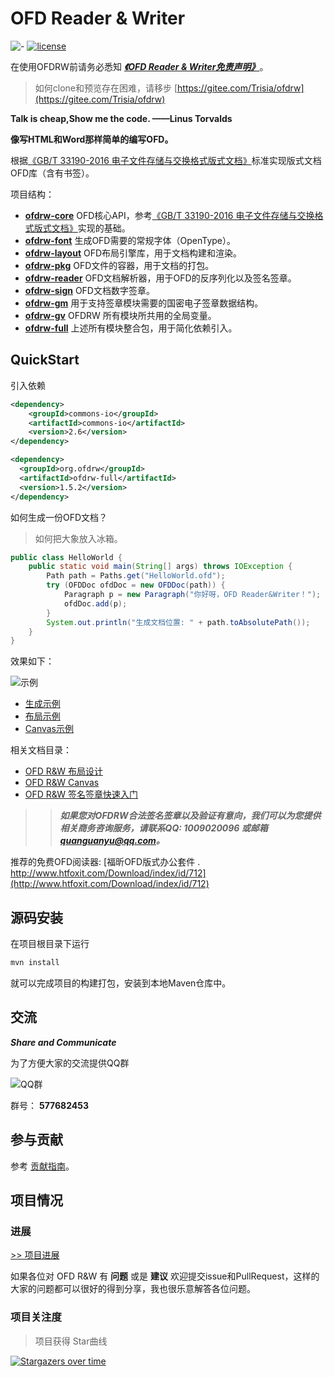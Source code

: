 # OFD Reader & Writer

![-](https://img.shields.io/badge/language-java-orange.svg) [![license](https://img.shields.io/badge/license-Apache--2.0-blue)](./LICENSE)


在使用OFDRW前请务必悉知 [***《OFD Reader & Writer免责声明》***](免责声明.md)。


> 如何clone和预览存在困难，请移步 [https://gitee.com/Trisia/ofdrw](https://gitee.com/Trisia/ofdrw)


**Talk is cheap,Show me the code. ——Linus Torvalds**

**像写HTML和Word那样简单的编写OFD。**

根据[《GB/T 33190-2016 电子文件存储与交换格式版式文档》](./GBT_33190-2016_电子文件存储与交换格式版式文档.pdf)标准实现版式文档OFD库（含有书签）。

项目结构：

- [**ofdrw-core**](./ofdrw-core) OFD核心API，参考[《GB/T 33190-2016 电子文件存储与交换格式版式文档》](./GBT_33190-2016_电子文件存储与交换格式版式文档.pdf)实现的基础。
- [**ofdrw-font**](./ofdrw-font) 生成OFD需要的常规字体（OpenType）。
- [**ofdrw-layout**](./ofdrw-layout) OFD布局引擎库，用于文档构建和渲染。
- [**ofdrw-pkg**](./ofdrw-pkg) OFD文件的容器，用于文档的打包。
- [**ofdrw-reader**](./ofdrw-reader) OFD文档解析器，用于OFD的反序列化以及签名签章。
- [**ofdrw-sign**](./ofdrw-sign) OFD文档数字签章。
- [**ofdrw-gm**](./ofdrw-gm) 用于支持签章模块需要的国密电子签章数据结构。
- [**ofdrw-gv**](./ofdrw-gv) OFDRW 所有模块所共用的全局变量。
- [**ofdrw-full**](./ofdrw-full) 上述所有模块整合包，用于简化依赖引入。

## QuickStart

引入依赖
```xml
<dependency>
    <groupId>commons-io</groupId>
    <artifactId>commons-io</artifactId>
    <version>2.6</version>
</dependency>

<dependency>
  <groupId>org.ofdrw</groupId>
  <artifactId>ofdrw-full</artifactId>
  <version>1.5.2</version>
</dependency>
```


如何生成一份OFD文档？

> 如何把大象放入冰箱。

```java
public class HelloWorld {
    public static void main(String[] args) throws IOException {
        Path path = Paths.get("HelloWorld.ofd");
        try (OFDDoc ofdDoc = new OFDDoc(path)) {
            Paragraph p = new Paragraph("你好呀，OFD Reader&Writer！");
            ofdDoc.add(p);
        }
        System.out.println("生成文档位置: " + path.toAbsolutePath());
    }
}
```

效果如下：

![示例](./ofdrw-layout/doc/示例.png)

- [生成示例](https://github.com/Trisia/ofdrw/blob/master/ofdrw-layout/src/test/java/org/ofdrw/layout/OFDDocTest.java)
- [布局示例](https://github.com/Trisia/ofdrw/blob/master/ofdrw-layout/src/test/java/org/ofdrw/layout/LayoutTest.java)
- [Canvas示例](https://github.com/Trisia/ofdrw/blob/master/ofdrw-layout/src/test/java/org/ofdrw/layout/element/canvas/DrawContextTest.java)


相关文档目录：

- [OFD R&W 布局设计](./ofdrw-layout/doc/README.md)
- [OFD R&W Canvas](./ofdrw-layout/doc/canvas/README.md)
- [OFD  R&W 签名签章快速入门](./ofdrw-sign/doc/quickstart/README.md)

> > ***如果您对OFDRW合法签名签章以及验证有意向，我们可以为您提供相关商务咨询服务，请联系QQ: 1009020096 或邮箱 quanguanyu@qq.com。***

推荐的免费OFD阅读器: [福昕OFD版式办公套件 . http://www.htfoxit.com/Download/index/id/712](http://www.htfoxit.com/Download/index/id/712)

## 源码安装

在项目根目录下运行

```bash
mvn install
```

就可以完成项目的构建打包，安装到本地Maven仓库中。

## 交流

***Share and Communicate***

为了方便大家的交流提供QQ群

![QQ群](./img/QQLink.png)


群号： **577682453**

## 参与贡献

参考 [贡献指南](CONTRIBUTING.md)。

## 项目情况

### 进展

[>> 项目进展](releasenotes.md)

如果各位对 OFD R&W 有 **问题** 或是 **建议** 欢迎提交issue和PullRequest，这样的大家的问题都可以很好的得到分享，我也很乐意解答各位问题。

### 项目关注度

> 项目获得 Star曲线

[![Stargazers over time](https://starchart.cc/Trisia/ofdrw.svg)](https://starchart.cc/Trisia/ofdrw)
